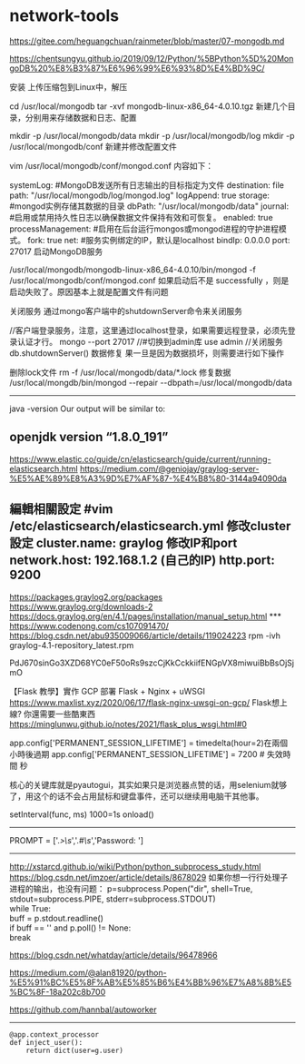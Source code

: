 # network-tools

https://gitee.com/heguangchuan/rainmeter/blob/master/07-mongodb.md

https://chentsungyu.github.io/2019/09/12/Python/%5BPython%5D%20MongoDB%20%E8%B3%87%E6%96%99%E6%93%8D%E4%BD%9C/

安装
上传压缩包到Linux中，解压

cd /usr/local/mongodb
tar -xvf mongodb-linux-x86_64-4.0.10.tgz
新建几个目录，分别用来存储数据和日志、配置

mkdir -p /usr/local/mongodb/data
mkdir -p /usr/local/mongodb/log
mkdir -p /usr/local/mongodb/conf
新建并修改配置文件

vim /usr/local/mongodb/conf/mongod.conf
内容如下：

systemLog:
  #MongoDB发送所有日志输出的目标指定为文件
  destination: file
  path: "/usr/local/mongodb/log/mongod.log"
  logAppend: true
storage:
  #mongod实例存储其数据的目录
  dbPath: "/usr/local/mongodb/data"
  journal:
    #启用或禁用持久性日志以确保数据文件保持有效和可恢复。 
    enabled: true
processManagement: 
   #启用在后台运行mongos或mongod进程的守护进程模式。 
   fork: true
net:
   #服务实例绑定的IP，默认是localhost 
   bindIp: 0.0.0.0
   port: 27017
启动MongoDB服务

/usr/local/mongodb/mongodb-linux-x86_64-4.0.10/bin/mongod -f /usr/local/mongodb/conf/mongod.conf
如果启动后不是 successfully ，则是启动失败了。原因基本上就是配置文件有问题

关闭服务
通过mongo客户端中的shutdownServer命令来关闭服务

//客户端登录服务，注意，这里通过localhost登录，如果需要远程登录，必须先登录认证才行。 
mongo --port 27017 
//#切换到admin库 
use admin 
//关闭服务 
db.shutdownServer()
数据修复
果一旦是因为数据损坏，则需要进行如下操作

删除lock文件
rm -f  /usr/local/mongodb/data/*.lock
修复数据
/usr/local/mongdb/bin/mongod --repair --dbpath=/usr/local/mongodb/data


------------------
java -version
Our output will be similar to:

openjdk version “1.8.0_191”
----------------------------
https://www.elastic.co/guide/cn/elasticsearch/guide/current/running-elasticsearch.html
https://medium.com/@geniojay/graylog-server-%E5%AE%89%E8%A3%9D%E7%AF%87-%E4%B8%80-3144a94090da

編輯相關設定
#vim /etc/elasticsearch/elasticsearch.yml
修改cluster設定
cluster.name: graylog
修改IP和port
network.host: 192.168.1.2 (自己的IP)
http.port: 9200
------------------
https://packages.graylog2.org/packages
https://www.graylog.org/downloads-2
https://docs.graylog.org/en/4.1/pages/installation/manual_setup.html
*** https://www.codenong.com/cs107091470/
https://blog.csdn.net/abu935009066/article/details/119024223
rpm -ivh graylog-4.1-repository_latest.rpm

PdJ670sinGo3XZD68YC0eF50oRs9szcCjKkCckkiifENGpVX8miwuiBbBsOjSjmO

【Flask 教學】實作 GCP 部署 Flask + Nginx + uWSGI
https://www.maxlist.xyz/2020/06/17/flask-nginx-uwsgi-on-gcp/
Flask想上線? 你還需要一些酷東西
https://minglunwu.github.io/notes/2021/flask_plus_wsgi.html#0

app.config['PERMANENT_SESSION_LIFETIME'] = timedelta(hour=2)在兩個小時後過期
app.config['PERMANENT_SESSION_LIFETIME'] = 7200  # 失效時間 秒

核心的关键库就是pyautogui，其实如果只是浏览器点赞的话，用selenium就够了，用这个的话不会占用鼠标和键盘事件，还可以继续用电脑干其他事。

setInterval(func, ms) 1000=1s
onload()

------------------

PROMPT = ['.*>\s*','.*#\s*','Password: ']

--------------------
http://xstarcd.github.io/wiki/Python/python_subprocess_study.html
https://blog.csdn.net/imzoer/article/details/8678029
如果你想一行行处理子进程的输出，也没有问题：
p=subprocess.Popen("dir", shell=True, stdout=subprocess.PIPE, stderr=subprocess.STDOUT)  
while True:  
    buff = p.stdout.readline()  
    if buff == '' and p.poll() != None:  
        break 

https://blog.csdn.net/whatday/article/details/96478966

https://medium.com/@alan81920/python-%E5%91%BC%E5%8F%AB%E5%85%B6%E4%BB%96%E7%A8%8B%E5%BC%8F-18a202c8b700

https://github.com/hannbal/autoworker

----------------
```
@app.context_processor
def inject_user():
    return dict(user=g.user)
```
